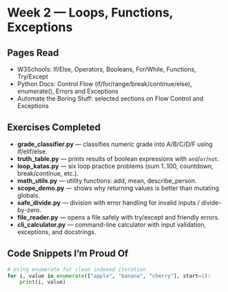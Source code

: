 # Week 2 — Loops, Functions, Exceptions

## Pages Read
- W3Schools: If/Else, Operators, Booleans, For/While, Functions, Try/Except  
- Python Docs: Control Flow (if/for/range/break/continue/else), enumerate(), Errors and Exceptions  
- Automate the Boring Stuff: selected sections on Flow Control and Exceptions  

## Exercises Completed
- **grade_classifier.py** — classifies numeric grade into A/B/C/D/F using if/elif/else.  
- **truth_table.py** — prints results of boolean expressions with `and`/`or`/`not`.  
- **loop_katas.py** — six loop practice problems (sum 1..100, countdown, break/continue, etc.).  
- **math_utils.py** — utility functions: add, mean, describe_person.  
- **scope_demo.py** — shows why returning values is better than mutating globals.  
- **safe_divide.py** — division with error handling for invalid inputs / divide-by-zero.  
- **file_reader.py** — opens a file safely with try/except and friendly errors.  
- **cli_calculator.py** — command-line calculator with input validation, exceptions, and docstrings.  

## Code Snippets I’m Proud Of

```python
# Using enumerate for clean indexed iteration
for i, value in enumerate(["apple", "banana", "cherry"], start=1):
    print(i, value)
